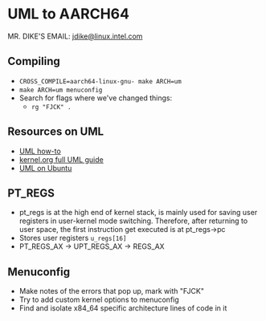 # UML to AARCH64

MR. DIKE'S EMAIL: jdike@linux.intel.com

## Compiling

* `CROSS_COMPILE=aarch64-linux-gnu- make ARCH=um`
* `make ARCH=um menuconfig`
* Search for flags where we've changed things:
    * `rg "FJCK" .`

## Resources on UML

* [UML how-to](https://www.landley.net/code/UML.html)
* [kernel.org full UML guide](https://www.kernel.org/doc/Documentation/virtual/uml/UserModeLinux-HOWTO.txt)
* [UML on Ubuntu](https://xeiaso.net/blog/howto-usermode-linux-2019-07-07)
 
## PT_REGS

* pt_regs is at the high end of kernel stack, is mainly used for saving user registers in user-kernel mode switching. Therefore, after returning to user space, the first instruction get executed is at pt_regs->pc 
* Stores user registers `u_regs[16]`
* PT_REGS_AX -> UPT_REGS_AX -> REGS_AX

## Menuconfig

* Make notes of the errors that pop up, mark with "FJCK"
* Try to add custom kernel options to menuconfig
* Find and isolate x84_64 specific architecture lines of code in it

